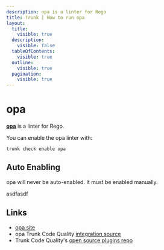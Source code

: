 ```yaml
---
description: opa is a linter for Rego
title: Trunk | How to run opa
layout:
  title:
    visible: true
  description:
    visible: false
  tableOfContents:
    visible: true
  outline:
    visible: true
  pagination:
    visible: true
---
```


# opa

[**opa**](https://www.openpolicyagent.org/docs/latest/cli/#opa-fmt) is a linter for Rego.

You can enable the opa linter with:

```shell
trunk check enable opa
```

## Auto Enabling

opa will never be auto-enabled. It must be enabled manually.






asdfasdf



## Links

- [opa site](https://www.openpolicyagent.org/docs/latest/cli/#opa-fmt)
- opa Trunk Code Quality [integration source](https://github.com/trunk-io/plugins/tree/main/linters/opa)
- Trunk Code Quality's [open source plugins repo](https://github.com/trunk-io/plugins/tree/main)
